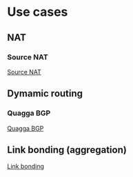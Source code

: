 # Use cases

## NAT

### Source NAT
<a href="/source_nat.md">Source NAT</a>

## Dymamic routing

### Quagga BGP
<a href="/quagga_bgp.md">Quagga BGP</a>

## Link bonding (aggregation)
<a href="/link_bonding.md">Link bonding</a>
